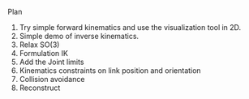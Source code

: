 Plan

1. Try simple forward kinematics and use the visualization tool in 2D.
2. Simple demo of inverse kinematics.
3. Relax SO(3)
4. Formulation IK
5. Add the Joint limits
6. Kinematics constraints on link position and orientation
7. Collision avoidance
8. Reconstruct
